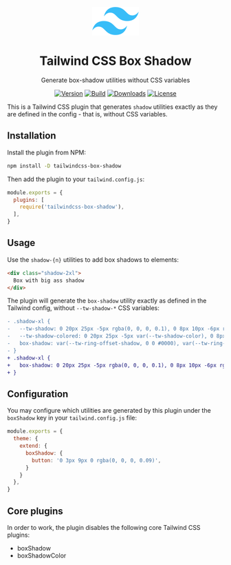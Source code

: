 <div align="center">
  <img src="./.github/tailwindcss-mark.svg" alt="Tailwind CSS" width="108" height="66">
  <h1>Tailwind CSS Box Shadow</h1>
  <p>Generate box-shadow utilities without CSS variables</p>

  [![Version][npm-version-shield]][npm]
  [![Build][github-ci-shield]][github-ci]
  [![Downloads][npm-stats-shield]][npm-stats]
  [![License][license-shield]][license]
</div>


This is a Tailwind CSS plugin that generates `shadow` utilities exactly as they are defined in the config - that is, without CSS variables.

## Installation

Install the plugin from NPM:

```sh
npm install -D tailwindcss-box-shadow
```

Then add the plugin to your `tailwind.config.js`:

```js
module.exports = {
  plugins: [
    require('tailwindcss-box-shadow'),
  ],
}
```

## Usage

Use the `shadow-{n}` utilities to add box shadows to elements:

```html
<div class="shadow-2xl">
  Box with big ass shadow
</div>
```

The plugin will generate the `box-shadow` utility exactly as defined in the Tailwind config, without `--tw-shadow-*` CSS variables:

```diff
- .shadow-xl {
-   --tw-shadow: 0 20px 25px -5px rgba(0, 0, 0, 0.1), 0 8px 10px -6px rgba(0, 0, 0, 0.1);
-   --tw-shadow-colored: 0 20px 25px -5px var(--tw-shadow-color), 0 8px 10px -6px var(--tw-shadow-color);
-   box-shadow: var(--tw-ring-offset-shadow, 0 0 #0000), var(--tw-ring-shadow, 0 0 #0000), var(--tw-shadow);
- }
+ .shadow-xl {
+   box-shadow: 0 20px 25px -5px rgba(0, 0, 0, 0.1), 0 8px 10px -6px rgba(0, 0, 0, 0.1);
+ }
```

## Configuration

You may configure which utilities are generated by this plugin under the `boxShadow` key in your `tailwind.config.js` file:

```js
module.exports = {
  theme: {
    extend: {
      boxShadow: {
        button: '0 3px 9px 0 rgba(0, 0, 0, 0.09)',
      }
    }
  },
}
```

## Core plugins

In order to work, the plugin disables the following core Tailwind CSS plugins:

- boxShadow
- boxShadowColor

[npm]: https://www.npmjs.com/package/tailwindcss-box-shadow
[npm-stats]: https://npm-stat.com/charts.html?package=tailwindcss-box-shadow&from=2021-01-29
[npm-version-shield]: https://img.shields.io/npm/v/tailwindcss-box-shadow.svg
[npm-stats-shield]: https://img.shields.io/npm/dt/tailwindcss-box-shadow.svg?color=6875f5
[github-ci]: https://github.com/maizzle/tailwindcss-box-shadow/actions
[github-ci-shield]: https://github.com/maizzle/tailwindcss-box-shadow/actions/workflows/nodejs.yml/badge.svg
[license]: ./LICENSE
[license-shield]: https://img.shields.io/npm/l/tailwindcss-box-shadow.svg?style=color=0e9f6e

